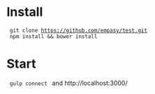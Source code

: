 # Install
<code> git clone https://github.com/empasy/test.git </code>
<code> npm install && bower install </code>
# Start
<code> gulp connect </code> and http://localhost:3000/
